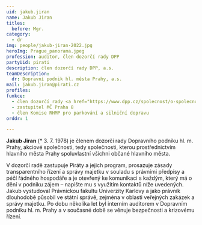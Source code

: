 ```yaml
---
uid: jakub.jiran
name: Jakub Jiran
titles:
  before: Mgr.
category:
  - dr
img: people/jakub-jiran-2022.jpg
heroImg: Prague_panorama.jpeg
profession: auditor, člen dozorčí rady DPP
partyUid: pirati
description: člen dozorčí rady DPP, a.s.
teamDescription:
  dr: Dopravní podnik hl. města Prahy, a.s. 
mail: jakub.jiran@pirati.cz
profiles:
funkce:
  - člen dozorčí rady <a href="https://www.dpp.cz/spolecnost/o-spolecnosti/organizacni-struktura">Dopravního podniku hl. města Prahy</a>
  - zastupitel MČ Praha 8
  - člen Komise RHMP pro parkování a silniční dopravu
orddr: 1

---
```


**Jakub Jiran** (* 3. 7. 1978) je členem dozorčí rady Dopravního podniku hl. m. Prahy, akciové společnosti, tedy společnosti, kterou prostřednictvím hlavního města Prahy spoluvlastní všichni občané hlavního města. 

V dozorčí radě zastupuje Piráty a jejich program, prosazuje zásady transparentního řízení a správy majetku v souladu s právními předpisy a péčí řádného hospodáře a je otevřený ke komunikaci s každým, který má o dění v podniku zájem – napište mu s využitím kontaktů níže uvedených. Jakub vystudoval Právnickou fakultu Univerzity Karlovy a jako právník dlouhodobě působil ve státní správě, zejména v oblasti veřejných zakázek a správy majetku. Po dobu několika let byl interním auditorem v Dopravním podniku hl. m. Prahy a v současné době se věnuje bezpečnosti a krizovému řízení.
